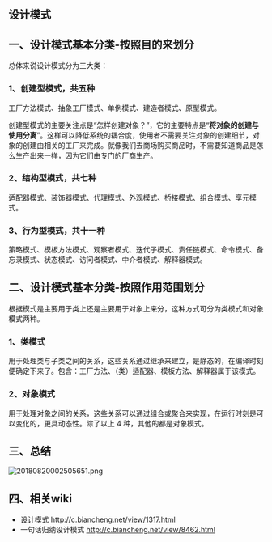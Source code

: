 ## 设计模式

## 一、设计模式基本分类-按照目的来划分
总体来说设计模式分为三大类：

### 1、创建型模式，共五种

工厂方法模式、抽象工厂模式、单例模式、建造者模式、原型模式。

创建型模式的主要关注点是“怎样创建对象？”，它的主要特点是“**将对象的创建与使用分离**”。这样可以降低系统的耦合度，使用者不需要关注对象的创建细节，对象的创建由相关的工厂来完成。就像我们去商场购买商品时，不需要知道商品是怎么生产出来一样，因为它们由专门的厂商生产。

###  2、结构型模式，共七种
适配器模式、装饰器模式、代理模式、外观模式、桥接模式、组合模式、享元模式。

### 3、行为型模式，共十一种

策略模式、模板方法模式、观察者模式、迭代子模式、责任链模式、命令模式、备忘录模式、状态模式、访问者模式、中介者模式、解释器模式。

## 二、设计模式基本分类-按照作用范围划分

根据模式是主要用于类上还是主要用于对象上来分，这种方式可分为类模式和对象模式两种。
### 1、类模式
用于处理类与子类之间的关系，这些关系通过继承来建立，是静态的，在编译时刻便确定下来了。包含：工厂方法、（类）适配器、模板方法、解释器属于该模式。

### 2、对象模式

用于处理对象之间的关系，这些关系可以通过组合或聚合来实现，在运行时刻是可以变化的，更具动态性。除了以上 4 种，其他的都是对象模式。

## 三、总结
![20180820002505651.png](https://pic.imgdb.cn/item/62b942941d64b07066b00328.png)

## 四、相关wiki
* 设计模式 http://c.biancheng.net/view/1317.html
* 一句话归纳设计模式 http://c.biancheng.net/view/8462.html